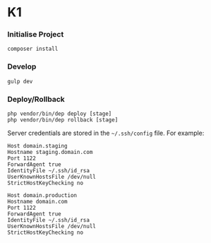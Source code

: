 # K1

### Initialise Project

    composer install

### Develop

    gulp dev

### Deploy/Rollback

    php vendor/bin/dep deploy [stage]
    php vendor/bin/dep rollback [stage]

Server credentials are stored in the `~/.ssh/config` file. For example:

    Host domain.staging
    Hostname staging.domain.com
    Port 1122
    ForwardAgent true
    IdentityFile ~/.ssh/id_rsa
    UserKnownHostsFile /dev/null
    StrictHostKeyChecking no

    Host domain.production
    Hostname domain.com
    Port 1122
    ForwardAgent true
    IdentityFile ~/.ssh/id_rsa
    UserKnownHostsFile /dev/null
    StrictHostKeyChecking no
